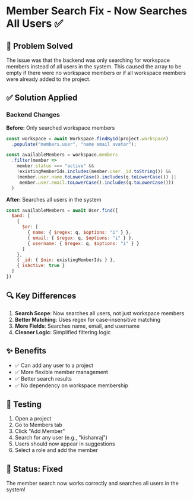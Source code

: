 # Member Search Fix - Now Searches All Users ✅

## 🎯 Problem Solved

The issue was that the backend was only searching for workspace members instead of all users in the system. This caused the array to be empty if there were no workspace members or if all workspace members were already added to the project.

## ✅ Solution Applied

### Backend Changes

**Before:** Only searched workspace members
```javascript
const workspace = await Workspace.findById(project.workspace)
  .populate("members.user", "name email avatar");

const availableMembers = workspace.members
  .filter(member => 
    member.status === "active" && 
    !existingMemberIds.includes(member.user._id.toString()) &&
    (member.user.name.toLowerCase().includes(q.toLowerCase()) ||
     member.user.email.toLowerCase().includes(q.toLowerCase()))
  )
```

**After:** Searches all users in the system
```javascript
const availableMembers = await User.find({
  $and: [
    {
      $or: [
        { name: { $regex: q, $options: "i" } },
        { email: { $regex: q, $options: "i" } },
        { username: { $regex: q, $options: "i" } }
      ]
    },
    { _id: { $nin: existingMemberIds } },
    { isActive: true }
  ]
})
```

## 🔍 Key Differences

1. **Search Scope**: Now searches all users, not just workspace members
2. **Better Matching**: Uses regex for case-insensitive matching
3. **More Fields**: Searches name, email, and username
4. **Cleaner Logic**: Simplified filtering logic

## ✨ Benefits

- ✅ Can add any user to a project
- ✅ More flexible member management
- ✅ Better search results
- ✅ No dependency on workspace membership

## 🧪 Testing

1. Open a project
2. Go to Members tab
3. Click "Add Member"
4. Search for any user (e.g., "kishanraj")
5. Users should now appear in suggestions
6. Select a role and add the member

## 📝 Status: Fixed

The member search now works correctly and searches all users in the system!

